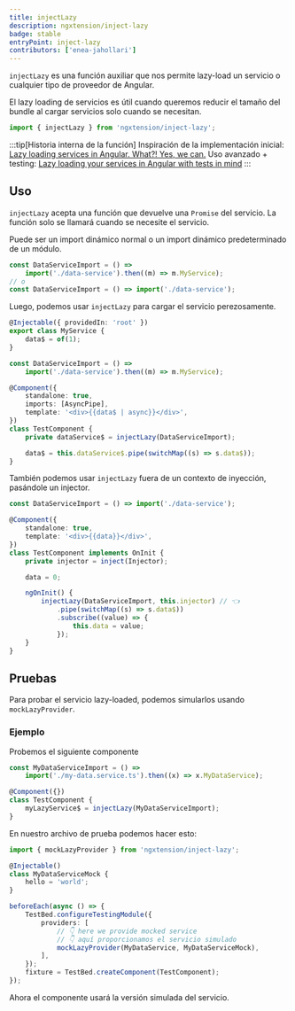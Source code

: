 ```yaml
---
title: injectLazy
description: ngxtension/inject-lazy
badge: stable
entryPoint: inject-lazy
contributors: ['enea-jahollari']
---
```


`injectLazy` es una función auxiliar que nos permite lazy-load un servicio o cualquier tipo de proveedor de Angular.

El lazy loading de servicios es útil cuando queremos reducir el tamaño del bundle al cargar servicios solo cuando se necesitan.

```ts
import { injectLazy } from 'ngxtension/inject-lazy';
```

:::tip[Historia interna de la función]
Inspiración de la implementación inicial: [Lazy loading services in Angular. What?! Yes, we can.](https://itnext.io/lazy-loading-services-in-angular-what-yes-we-can-cfbaf586d54e)
Uso avanzado + testing: [Lazy loading your services in Angular with tests in mind](https://riegler.fr/blog/2023-09-30-lazy-loading-mockable)
:::

## Uso

`injectLazy` acepta una función que devuelve una `Promise` del servicio. La función solo se llamará cuando se necesite el servicio.

Puede ser un import dinámico normal o un import dinámico predeterminado de un módulo.

```ts
const DataServiceImport = () =>
	import('./data-service').then((m) => m.MyService);
// o
const DataServiceImport = () => import('./data-service');
```

Luego, podemos usar `injectLazy` para cargar el servicio perezosamente.

```ts data.service.ts
@Injectable({ providedIn: 'root' })
export class MyService {
	data$ = of(1);
}
```

```ts test.component.ts
const DataServiceImport = () =>
	import('./data-service').then((m) => m.MyService);

@Component({
	standalone: true,
	imports: [AsyncPipe],
	template: '<div>{{data$ | async}}</div>',
})
class TestComponent {
	private dataService$ = injectLazy(DataServiceImport);

	data$ = this.dataService$.pipe(switchMap((s) => s.data$));
}
```

También podemos usar `injectLazy` fuera de un contexto de inyección, pasándole un injector.

```ts test.component.ts
const DataServiceImport = () => import('./data-service');

@Component({
	standalone: true,
	template: '<div>{{data}}</div>',
})
class TestComponent implements OnInit {
	private injector = inject(Injector);

	data = 0;

	ngOnInit() {
		injectLazy(DataServiceImport, this.injector) // 👈
			.pipe(switchMap((s) => s.data$))
			.subscribe((value) => {
				this.data = value;
			});
	}
}
```

## Pruebas

Para probar el servicio lazy-loaded, podemos simularlos usando `mockLazyProvider`.

### Ejemplo

Probemos el siguiente componente

```ts
const MyDataServiceImport = () =>
	import('./my-data.service.ts').then((x) => x.MyDataService);

@Component({})
class TestComponent {
	myLazyService$ = injectLazy(MyDataServiceImport);
}
```

En nuestro archivo de prueba podemos hacer esto:

```ts
import { mockLazyProvider } from 'ngxtension/inject-lazy';

@Injectable()
class MyDataServiceMock {
	hello = 'world';
}

beforeEach(async () => {
	TestBed.configureTestingModule({
		providers: [
			// 👇 here we provide mocked service
			// 👇 aquí proporcionamos el servicio simulado
			mockLazyProvider(MyDataService, MyDataServiceMock),
		],
	});
	fixture = TestBed.createComponent(TestComponent);
});
```

Ahora el componente usará la versión simulada del servicio.
